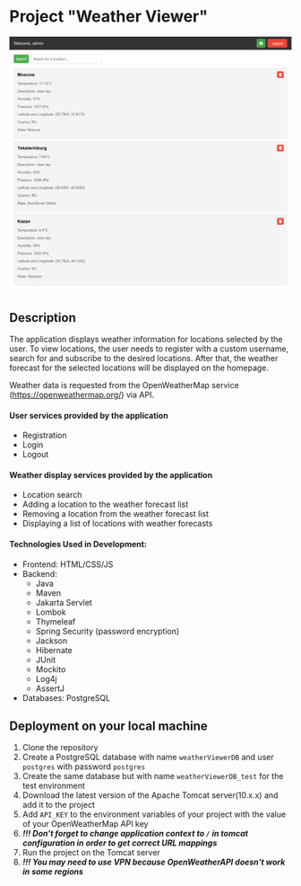 # Project "Weather Viewer"
![preview.png](assets/preview.png)

## Description
The application displays weather information for locations selected by the user. To view locations, the user needs to register with a custom username, search for and subscribe to the desired locations. After that, the weather forecast for the selected locations will be displayed on the homepage.

Weather data is requested from the OpenWeatherMap service (https://openweathermap.org/) via API.

#### User services provided by the application
- Registration
- Login
- Logout

#### Weather display services provided by the application
- Location search
- Adding a location to the weather forecast list
- Removing a location from the weather forecast list
- Displaying a list of locations with weather forecasts

#### Technologies Used in Development:
* Frontend: HTML/CSS/JS
* Backend:
  * Java
  * Maven
  * Jakarta Servlet
  * Lombok
  * Thymeleaf
  * Spring Security (password encryption)
  * Jackson
  * Hibernate
  * JUnit
  * Mockito
  * Log4j
  * AssertJ
* Databases: PostgreSQL

## Deployment on your local machine
1. Clone the repository
2. Create a PostgreSQL database with name `weatherViewerDB` and user `postgres` with password `postgres`
3. Create the same database but with name `weatherViewerDB_test` for the test environment
4. Download the latest version of the Apache Tomcat server(10.x.x) and add it to the project
5. Add `API_KEY` to the environment variables of your project with the value of your OpenWeatherMap API key
6. **_!!! Don't forget to change application context to `/` in tomcat configuration in order to get correct URL mappings_**
7. Run the project on the Tomcat server
8. **_!!! You may need to use VPN because OpenWeatherAPI doesn't work in some regions_**
